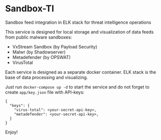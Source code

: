 # Sandbox-TI
Sandbox feed integration in ELK stack for threat intelligence operations

This service is designed for local storage and visualization of data feeds from public malware sandboxes:
* VxStream Sandbox (by Payload Security)
* Malwr (by Shadowserver)
* Metadefender (by OPSWAT)
* VirusTotal 

Each service is designed as a separate docker container. ELK stack is the base of data processing and visualizing.

Just run ```docker-compose up -d``` to start the service and do not forget to create ```app/key.json``` file with API-keys:

```
{
  "keys": {
    "virus-total": <your-secret-api-key>,
    "metadefender": <your-secret-api-key>,
  }
}
```

Enjoy!

